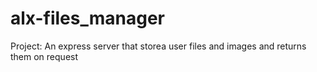 # alx-files_manager

Project:
 An express server that storea user files and images and returns them on request

